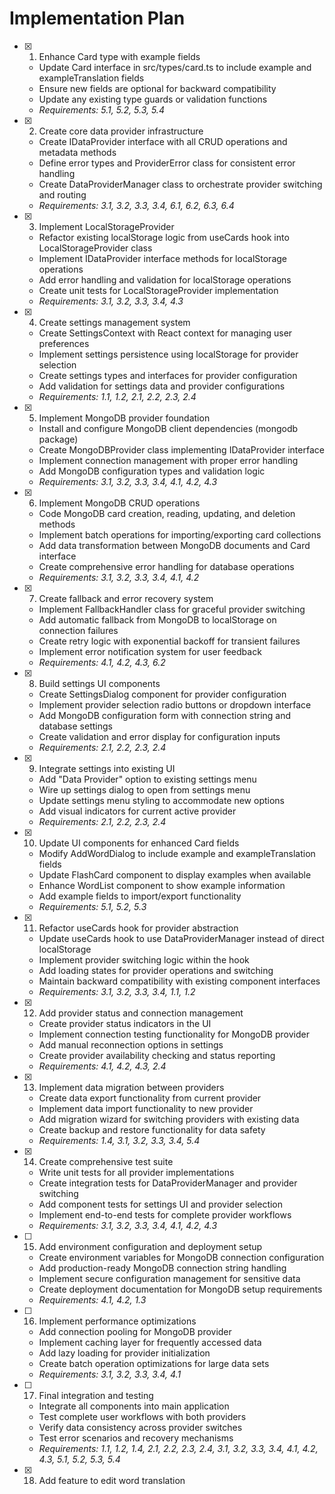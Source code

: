 # Implementation Plan

- [x] 1. Enhance Card type with example fields
  - Update Card interface in src/types/card.ts to include example and exampleTranslation fields
  - Ensure new fields are optional for backward compatibility
  - Update any existing type guards or validation functions
  - _Requirements: 5.1, 5.2, 5.3, 5.4_

- [x] 2. Create core data provider infrastructure
  - Create IDataProvider interface with all CRUD operations and metadata methods
  - Define error types and ProviderError class for consistent error handling
  - Create DataProviderManager class to orchestrate provider switching and routing
  - _Requirements: 3.1, 3.2, 3.3, 3.4, 6.1, 6.2, 6.3, 6.4_

- [x] 3. Implement LocalStorageProvider
  - Refactor existing localStorage logic from useCards hook into LocalStorageProvider class
  - Implement IDataProvider interface methods for localStorage operations
  - Add error handling and validation for localStorage operations
  - Create unit tests for LocalStorageProvider implementation
  - _Requirements: 3.1, 3.2, 3.3, 3.4, 4.3_

- [x] 4. Create settings management system
  - Create SettingsContext with React context for managing user preferences
  - Implement settings persistence using localStorage for provider selection
  - Create settings types and interfaces for provider configuration
  - Add validation for settings data and provider configurations
  - _Requirements: 1.1, 1.2, 2.1, 2.2, 2.3, 2.4_

- [x] 5. Implement MongoDB provider foundation
  - Install and configure MongoDB client dependencies (mongodb package)
  - Create MongoDBProvider class implementing IDataProvider interface
  - Implement connection management with proper error handling
  - Add MongoDB configuration types and validation logic
  - _Requirements: 3.1, 3.2, 3.3, 3.4, 4.1, 4.2, 4.3_

- [x] 6. Implement MongoDB CRUD operations
  - Code MongoDB card creation, reading, updating, and deletion methods
  - Implement batch operations for importing/exporting card collections
  - Add data transformation between MongoDB documents and Card interface
  - Create comprehensive error handling for database operations
  - _Requirements: 3.1, 3.2, 3.3, 3.4, 4.1, 4.2_

- [x] 7. Create fallback and error recovery system
  - Implement FallbackHandler class for graceful provider switching
  - Add automatic fallback from MongoDB to localStorage on connection failures
  - Create retry logic with exponential backoff for transient failures
  - Implement error notification system for user feedback
  - _Requirements: 4.1, 4.2, 4.3, 6.2_

- [x] 8. Build settings UI components
  - Create SettingsDialog component for provider configuration
  - Implement provider selection radio buttons or dropdown interface
  - Add MongoDB configuration form with connection string and database settings
  - Create validation and error display for configuration inputs
  - _Requirements: 2.1, 2.2, 2.3, 2.4_

- [x] 9. Integrate settings into existing UI
  - Add "Data Provider" option to existing settings menu
  - Wire up settings dialog to open from settings menu
  - Update settings menu styling to accommodate new options
  - Add visual indicators for current active provider
  - _Requirements: 2.1, 2.2, 2.3, 2.4_

- [x] 10. Update UI components for enhanced Card fields
  - Modify AddWordDialog to include example and exampleTranslation fields
  - Update FlashCard component to display examples when available
  - Enhance WordList component to show example information
  - Add example fields to import/export functionality
  - _Requirements: 5.1, 5.2, 5.3_

- [x] 11. Refactor useCards hook for provider abstraction
  - Update useCards hook to use DataProviderManager instead of direct localStorage
  - Implement provider switching logic within the hook
  - Add loading states for provider operations and switching
  - Maintain backward compatibility with existing component interfaces
  - _Requirements: 3.1, 3.2, 3.3, 3.4, 1.1, 1.2_

- [x] 12. Add provider status and connection management
  - Create provider status indicators in the UI
  - Implement connection testing functionality for MongoDB provider
  - Add manual reconnection options in settings
  - Create provider availability checking and status reporting
  - _Requirements: 4.1, 4.2, 4.3, 2.4_

- [x] 13. Implement data migration between providers
  - Create data export functionality from current provider
  - Implement data import functionality to new provider
  - Add migration wizard for switching providers with existing data
  - Create backup and restore functionality for data safety
  - _Requirements: 1.4, 3.1, 3.2, 3.3, 3.4, 5.4_

- [x] 14. Create comprehensive test suite
  - Write unit tests for all provider implementations
  - Create integration tests for DataProviderManager and provider switching
  - Add component tests for settings UI and provider selection
  - Implement end-to-end tests for complete provider workflows
  - _Requirements: 3.1, 3.2, 3.3, 3.4, 4.1, 4.2, 4.3_

- [ ] 15. Add environment configuration and deployment setup
  - Create environment variables for MongoDB connection configuration
  - Add production-ready MongoDB connection string handling
  - Implement secure configuration management for sensitive data
  - Create deployment documentation for MongoDB setup requirements
  - _Requirements: 4.1, 4.2, 1.3_

- [ ] 16. Implement performance optimizations
  - Add connection pooling for MongoDB provider
  - Implement caching layer for frequently accessed data
  - Add lazy loading for provider initialization
  - Create batch operation optimizations for large data sets
  - _Requirements: 3.1, 3.2, 3.3, 3.4, 4.1_

- [ ] 17. Final integration and testing
  - Integrate all components into main application
  - Test complete user workflows with both providers
  - Verify data consistency across provider switches
  - Test error scenarios and recovery mechanisms
  - _Requirements: 1.1, 1.2, 1.4, 2.1, 2.2, 2.3, 2.4, 3.1, 3.2, 3.3, 3.4, 4.1, 4.2, 4.3, 5.1, 5.2, 5.3, 5.4_

- [x] 18. Add feature to edit word translation